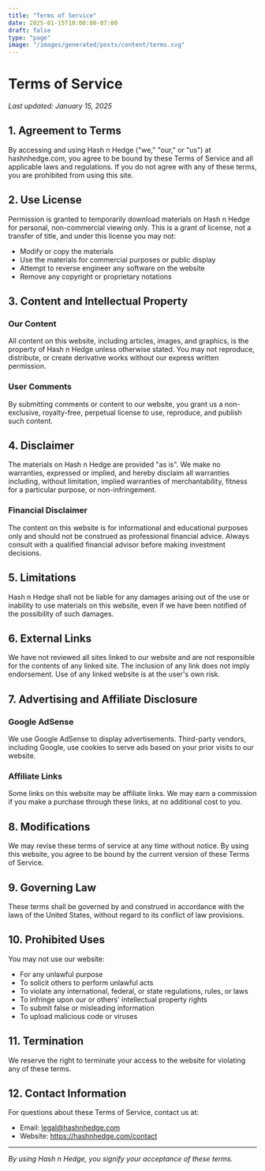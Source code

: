 ```yaml
---
title: "Terms of Service"
date: 2025-01-15T10:00:00-07:00
draft: false
type: "page"
image: "/images/generated/posts/content/terms.svg"
---
```


# Terms of Service

*Last updated: January 15, 2025*

## 1. Agreement to Terms

By accessing and using Hash n Hedge ("we," "our," or "us") at hashnhedge.com, you agree to be bound by these Terms of Service and all applicable laws and regulations. If you do not agree with any of these terms, you are prohibited from using this site.

## 2. Use License

Permission is granted to temporarily download materials on Hash n Hedge for personal, non-commercial viewing only. This is a grant of license, not a transfer of title, and under this license you may not:
- Modify or copy the materials
- Use the materials for commercial purposes or public display
- Attempt to reverse engineer any software on the website
- Remove any copyright or proprietary notations

## 3. Content and Intellectual Property

### Our Content
All content on this website, including articles, images, and graphics, is the property of Hash n Hedge unless otherwise stated. You may not reproduce, distribute, or create derivative works without our express written permission.

### User Comments
By submitting comments or content to our website, you grant us a non-exclusive, royalty-free, perpetual license to use, reproduce, and publish such content.

## 4. Disclaimer

The materials on Hash n Hedge are provided "as is". We make no warranties, expressed or implied, and hereby disclaim all warranties including, without limitation, implied warranties of merchantability, fitness for a particular purpose, or non-infringement.

### Financial Disclaimer
The content on this website is for informational and educational purposes only and should not be construed as professional financial advice. Always consult with a qualified financial advisor before making investment decisions.

## 5. Limitations

Hash n Hedge shall not be liable for any damages arising out of the use or inability to use materials on this website, even if we have been notified of the possibility of such damages.

## 6. External Links

We have not reviewed all sites linked to our website and are not responsible for the contents of any linked site. The inclusion of any link does not imply endorsement. Use of any linked website is at the user's own risk.

## 7. Advertising and Affiliate Disclosure

### Google AdSense
We use Google AdSense to display advertisements. Third-party vendors, including Google, use cookies to serve ads based on your prior visits to our website.

### Affiliate Links
Some links on this website may be affiliate links. We may earn a commission if you make a purchase through these links, at no additional cost to you.

## 8. Modifications

We may revise these terms of service at any time without notice. By using this website, you agree to be bound by the current version of these Terms of Service.

## 9. Governing Law

These terms shall be governed by and construed in accordance with the laws of the United States, without regard to its conflict of law provisions.

## 10. Prohibited Uses

You may not use our website:
- For any unlawful purpose
- To solicit others to perform unlawful acts
- To violate any international, federal, or state regulations, rules, or laws
- To infringe upon our or others' intellectual property rights
- To submit false or misleading information
- To upload malicious code or viruses

## 11. Termination

We reserve the right to terminate your access to the website for violating any of these terms.

## 12. Contact Information

For questions about these Terms of Service, contact us at:
- Email: legal@hashnhedge.com
- Website: https://hashnhedge.com/contact

---

*By using Hash n Hedge, you signify your acceptance of these terms.*